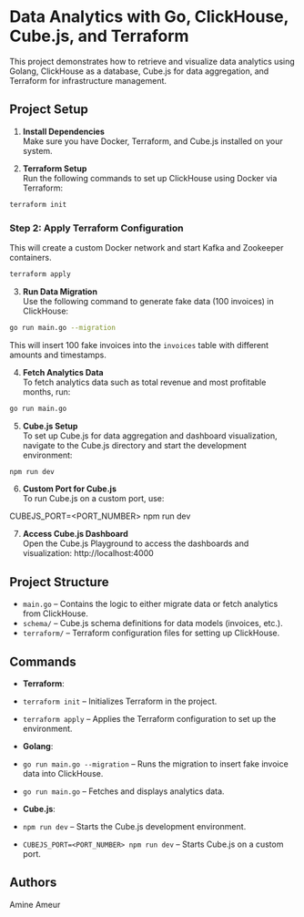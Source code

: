 # Data Analytics with Go, ClickHouse, Cube.js, and Terraform

This project demonstrates how to retrieve and visualize data analytics using Golang, ClickHouse as a database, Cube.js for data aggregation, and Terraform for infrastructure management.

## Project Setup

1. **Install Dependencies**  
   Make sure you have Docker, Terraform, and Cube.js installed on your system.

2. **Terraform Setup**  
   Run the following commands to set up ClickHouse using Docker via Terraform:

```bash
terraform init
```

### Step 2: Apply Terraform Configuration

This will create a custom Docker network and start Kafka and Zookeeper containers.

```bash
terraform apply
```

3. **Run Data Migration**  
Use the following command to generate fake data (100 invoices) in ClickHouse:

```bash
go run main.go --migration

```

This will insert 100 fake invoices into the `invoices` table with different amounts and timestamps.

4. **Fetch Analytics Data**  
To fetch analytics data such as total revenue and most profitable months, run:

```bash
go run main.go

```

5. **Cube.js Setup**  
To set up Cube.js for data aggregation and dashboard visualization, navigate to the Cube.js directory and start the development environment:
```bash
npm run dev

```

6. **Custom Port for Cube.js**  
To run Cube.js on a custom port, use:

CUBEJS_PORT=<PORT_NUMBER> npm run dev


7. **Access Cube.js Dashboard**  
Open the Cube.js Playground to access the dashboards and visualization:
http://localhost:4000


## Project Structure

- `main.go` – Contains the logic to either migrate data or fetch analytics from ClickHouse.
- `schema/` – Cube.js schema definitions for data models (invoices, etc.).
- `terraform/` – Terraform configuration files for setting up ClickHouse.

## Commands

- **Terraform**: 
- `terraform init` – Initializes Terraform in the project.
- `terraform apply` – Applies the Terraform configuration to set up the environment.

- **Golang**:
- `go run main.go --migration` – Runs the migration to insert fake invoice data into ClickHouse.
- `go run main.go` – Fetches and displays analytics data.

- **Cube.js**:
- `npm run dev` – Starts the Cube.js development environment.
- `CUBEJS_PORT=<PORT_NUMBER> npm run dev` – Starts Cube.js on a custom port.

## Authors
Amine Ameur



